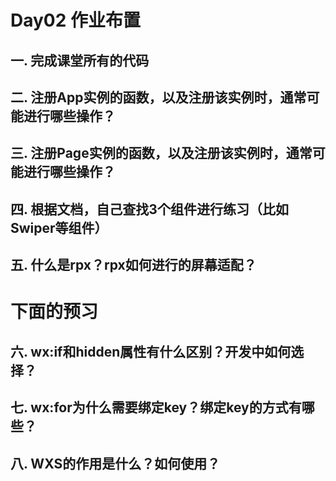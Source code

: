 # Day02 作业布置

## 一. 完成课堂所有的代码







## 二. 注册App实例的函数，以及注册该实例时，通常可能进行哪些操作？







## 三. 注册Page实例的函数，以及注册该实例时，通常可能进行哪些操作？







## 四. 根据文档，自己查找3个组件进行练习（比如Swiper等组件）







## 五. 什么是rpx？rpx如何进行的屏幕适配？







# 下面的预习



## 六. wx:if和hidden属性有什么区别？开发中如何选择？







## 七. wx:for为什么需要绑定key？绑定key的方式有哪些？







## 八. WXS的作用是什么？如何使用？































































